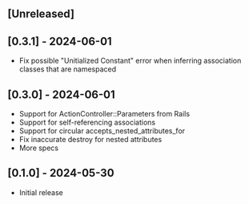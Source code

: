 ## [Unreleased]

## [0.3.1] - 2024-06-01

- Fix possible "Unitialized Constant" error when inferring association classes that are namespaced

## [0.3.0] - 2024-06-01

- Support for ActionController::Parameters from Rails
- Support for self-referencing associations
- Support for circular accepts_nested_attributes_for
- Fix inaccurate destroy for nested attributes
- More specs

## [0.1.0] - 2024-05-30

- Initial release

